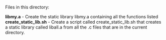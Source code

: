 Files in this directory:

**libmy.a** - Create the static library libmy.a containing all the functions listed
**create_static_lib.sh** - Create a script called create_static_lib.sh that creates a static library called liball.a from all the .c files that are in the current directory.
